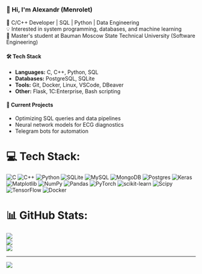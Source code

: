 ### 👋 Hi, I'm Alexandr (Menrolet)

🎯 C/C++ Developer | SQL | Python | Data Engineering  
💡 Interested in system programming, databases, and machine learning  
🧠 Master's student at Bauman Moscow State Technical University (Software Engineering)

#### 🛠 Tech Stack
- **Languages:** C, C++, Python, SQL  
- **Databases:** PostgreSQL, SQLite  
- **Tools:** Git, Docker, Linux, VSCode, DBeaver  
- **Other:** Flask, 1C:Enterprise, Bash scripting  

#### 🚀 Current Projects
- Optimizing SQL queries and data pipelines  
- Neural network models for ECG diagnostics  
- Telegram bots for automation  

# 💻 Tech Stack:
![C](https://img.shields.io/badge/c-%2300599C.svg?style=for-the-badge&logo=c&logoColor=white) ![C++](https://img.shields.io/badge/c++-%2300599C.svg?style=for-the-badge&logo=c%2B%2B&logoColor=white) ![Python](https://img.shields.io/badge/python-3670A0?style=for-the-badge&logo=python&logoColor=ffdd54) ![SQLite](https://img.shields.io/badge/sqlite-%2307405e.svg?style=for-the-badge&logo=sqlite&logoColor=white) ![MySQL](https://img.shields.io/badge/mysql-4479A1.svg?style=for-the-badge&logo=mysql&logoColor=white) ![MongoDB](https://img.shields.io/badge/MongoDB-%234ea94b.svg?style=for-the-badge&logo=mongodb&logoColor=white) ![Postgres](https://img.shields.io/badge/postgres-%23316192.svg?style=for-the-badge&logo=postgresql&logoColor=white) ![Keras](https://img.shields.io/badge/Keras-%23D00000.svg?style=for-the-badge&logo=Keras&logoColor=white) ![Matplotlib](https://img.shields.io/badge/Matplotlib-%23ffffff.svg?style=for-the-badge&logo=Matplotlib&logoColor=black) ![NumPy](https://img.shields.io/badge/numpy-%23013243.svg?style=for-the-badge&logo=numpy&logoColor=white) ![Pandas](https://img.shields.io/badge/pandas-%23150458.svg?style=for-the-badge&logo=pandas&logoColor=white) ![PyTorch](https://img.shields.io/badge/PyTorch-%23EE4C2C.svg?style=for-the-badge&logo=PyTorch&logoColor=white) ![scikit-learn](https://img.shields.io/badge/scikit--learn-%23F7931E.svg?style=for-the-badge&logo=scikit-learn&logoColor=white) ![Scipy](https://img.shields.io/badge/SciPy-%230C55A5.svg?style=for-the-badge&logo=scipy&logoColor=%white) ![TensorFlow](https://img.shields.io/badge/TensorFlow-%23FF6F00.svg?style=for-the-badge&logo=TensorFlow&logoColor=white) ![Docker](https://img.shields.io/badge/docker-%230db7ed.svg?style=for-the-badge&logo=docker&logoColor=white)
# 📊 GitHub Stats:
![](https://github-readme-stats.vercel.app/api?username=Menrolet&theme=dark&hide_border=false&include_all_commits=false&count_private=false)<br/>
![](https://nirzak-streak-stats.vercel.app/?user=Menrolet&theme=dark&hide_border=false)<br/>
![](https://github-readme-stats.vercel.app/api/top-langs/?username=Menrolet&theme=dark&hide_border=false&include_all_commits=false&count_private=false&layout=compact)

---
[![](https://visitcount.itsvg.in/api?id=Menrolet&icon=0&color=0)](https://visitcount.itsvg.in)

<!-- Proudly created with GPRM ( https://gprm.itsvg.in ) -->
